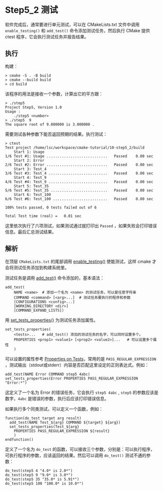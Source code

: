 # Step5_2 测试

软件完成后，通常要进行单元测试，可以在 CMakeLists.txt 文件中调用 `enable_testing()` 和 `add_test()` 命令添加测试任务，然后执行 CMake 提供 ctest 程序，它会执行测试任务并报告结果。

## 执行

构建：

```
> cmake -S . -B build
> cmake --build build
> cd build
```

该程序的用法是接收一个参数，计算出它的平方跟：

```
> ./step5 
Project Step5, Version 1.0
Usage :
    ./step5 <number>
> ./step5  9
The square root of 9.000000 is 3.000000 .
```

需要测试各种参数下能否返回预期的结果。执行测试：

```
> ctest 
Test project /home/lsc/workspace/cmake-tutorial/10-step5_2/build
    Start 1: Usage
1/6 Test #1: Usage ............................   Passed    0.00 sec
    Start 2: Error
2/6 Test #2: Error ............................   Passed    0.00 sec
    Start 3: Test_4
3/6 Test #3: Test_4 ...........................   Passed    0.00 sec
    Start 4: Test_9
4/6 Test #4: Test_9 ...........................   Passed    0.00 sec
    Start 5: Test_35
5/6 Test #5: Test_35 ..........................   Passed    0.00 sec
    Start 6: Test_100
6/6 Test #6: Test_100 .........................   Passed    0.00 sec

100% tests passed, 0 tests failed out of 6

Total Test time (real) =   0.01 sec
```

这里依次执行了六项测试，如果测试通过就打印出 `Passed` ，如果失败会打印错误信息。最后汇总测试结果。

## 解析

在顶层 `CMakeLists.txt` 的尾部调用 [enable_testing()](https://cmake.org/cmake/help/latest/command/enable_testing.html) 使能测试，这样 cmake 才会将测试任务添加到构建系统里。

测试任务是调用 [add_test()](https://cmake.org/cmake/help/latest/command/add_test.html) 命令添加的，基本语法：

```
add_test(
    NAME <name>  # 添加一个名为 <name> 的测试任务，可以是任意字符串
    COMMAND <command> [<arg>...]  # 测试任务要执行的程序和参数
    [CONFIGURATIONS <config>...]
    [WORKING_DIRECTORY <dir>]
    [COMMAND_EXPAND_LISTS])
```

用 [set_tests_properties()](https://cmake.org/cmake/help/latest/command/set_tests_properties.html) 为测试任务添加属性。

```
set_tests_properties(
    <tests>...   # add_test() 添加的测试任务的名字，可以同时设置多个。
    PROPERTIES <prop1> <value1> [<prop2> <value2>]...   # 可以设置多个属性
    )
```

可以设置的属性参考 [Properties on Tests](https://cmake.org/cmake/help/latest/manual/cmake-properties.7.html#test-properties)，常用的是 `PASS_REGULAR_EXPRESSION` ，测试输出（stdout或stderr）内容是否匹配这里设定的正则表达式。例如：

```
add_test(NAME Error COMMAND step5 4abc)
set_tests_properties(Error PROPERTIES PASS_REGULAR_EXPRESSION "Error:*")
```

这定义了一个名为 Error 的错误任务，它会执行 `step5 4abc` , `step5` 的参数应该是数字，`4abc` 是错误的参数，执行后应该打印错误信息。

如果执行多个同类测试，可以定义一个函数，例如：

```
function(do_test target arg result)
  add_test(NAME Test_${arg} COMMAND ${target} ${arg})
  set_tests_properties(Test_${arg}
    PROPERTIES PASS_REGULAR_EXPRESSION ${result}
    )
endfunction()
```

定义了一个名为 `do_test` 的函数，可以接收三个参数，分别是：可以执行程序，可执行程序的参数，应该返回的结果。然后可以调用 `do_test()` 测试不通的参数：

```
do_test(step5 4 "4.0* is 2.0*")
do_test(step5 9 "9.0* is 3.0*")
do_test(step5 35 "35.0* is 5.91*")
do_test(step5 100 "100.0* is 10.0*")
```
